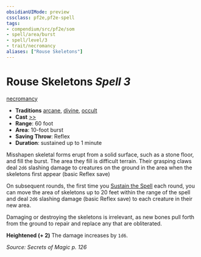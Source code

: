 ```yaml
---
obsidianUIMode: preview
cssclass: pf2e,pf2e-spell
tags:
- compendium/src/pf2e/som
- spell/area/burst
- spell/level/3
- trait/necromancy
aliases: ["Rouse Skeletons"]
---
```

# Rouse Skeletons *Spell 3*   
[necromancy](necromancy.md "Necromancy School Trait")  

- **Traditions** [arcane](arcane.md "Arcane Tradition Trait"), [divine](divine.md "Divine Tradition Trait"), [occult](occult.md "Occult Tradition Trait")
- **Cast** [>>](chapter-9-playing-the-game.md#Actions "Two-Action") 
- **Range**: 60 foot
- **Area**: 10-foot burst
- **Saving Throw**: Reflex
- **Duration**: sustained up to 1 minute

Misshapen skeletal forms erupt from a solid surface, such as a stone floor, and fill the burst. The area they fill is difficult terrain. Their grasping claws deal `2d6` slashing damage to creatures on the ground in the area when the skeletons first appear (basic Reflex save)

On subsequent rounds, the first time you [Sustain the Spell](sustain-a-spell.md) each round, you can move the area of skeletons up to 20 feet within the range of the spell and deal `2d6` slashing damage (basic Reflex save) to each creature in their new area.

Damaging or destroying the skeletons is irrelevant, as new bones pull forth from the ground to repair and replace any that are obliterated.

**Heightened (+ 2)** The damage increases by `1d6`.

*Source: Secrets of Magic p. 126*